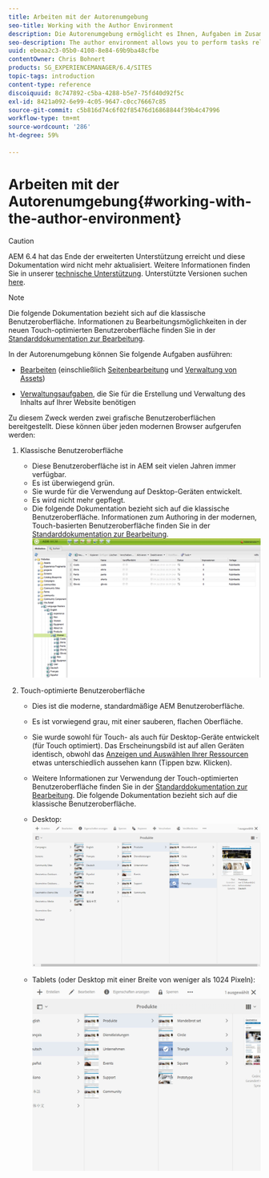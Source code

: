 ```yaml
---
title: Arbeiten mit der Autorenumgebung
seo-title: Working with the Author Environment
description: Die Autorenumgebung ermöglicht es Ihnen, Aufgaben im Zusammenhang mit der Bearbeitung (einschließlich Seitenbearbeitung und -verwaltung) und Verwaltung von Assets auszuführen, die Sie beim Generieren und Verwalten des Inhalts auf Ihrer Website benötigen.
seo-description: The author environment allows you to perform tasks related to authoring (including page authoring and managing assets) and administering tasks you need when generating and maintaining the content on your website.
uuid: ebeaa2c3-05b0-4108-8e84-69b9ba48cfbe
contentOwner: Chris Bohnert
products: SG_EXPERIENCEMANAGER/6.4/SITES
topic-tags: introduction
content-type: reference
discoiquuid: 8c747892-c5ba-4288-b5e7-75fd40d92f5c
exl-id: 8421a092-6e99-4c05-9647-c0cc76667c85
source-git-commit: c5b816d74c6f02f85476d16868844f39b4c47996
workflow-type: tm+mt
source-wordcount: '286'
ht-degree: 59%

---
```


# Arbeiten mit der Autorenumgebung{#working-with-the-author-environment}

>[!CAUTION]
>
>AEM 6.4 hat das Ende der erweiterten Unterstützung erreicht und diese Dokumentation wird nicht mehr aktualisiert. Weitere Informationen finden Sie in unserer [technische Unterstützung](https://helpx.adobe.com/de/support/programs/eol-matrix.html). Unterstützte Versionen suchen [here](https://experienceleague.adobe.com/docs/?lang=de).

>[!NOTE]
>
>Die folgende Dokumentation bezieht sich auf die klassische Benutzeroberfläche. Informationen zu Bearbeitungsmöglichkeiten in der neuen Touch-optimierten Benutzeroberfläche finden Sie in der [Standarddokumentation zur Bearbeitung](/help/assets/assets.md).

In der Autorenumgebung können Sie folgende Aufgaben ausführen:

* [Bearbeiten](/help/sites-authoring/author.md) (einschließlich [Seitenbearbeitung](/help/sites-authoring/qg-page-authoring.md) und [Verwaltung von Assets](/help/assets/assets.md))

* [Verwaltungsaufgaben](/help/sites-administering/administer-best-practices.md), die Sie für die Erstellung und Verwaltung des Inhalts auf Ihrer Website benötigen

Zu diesem Zweck werden zwei grafische Benutzeroberflächen bereitgestellt. Diese können über jeden modernen Browser aufgerufen werden:

1. Klassische Benutzeroberfläche

   * Diese Benutzeroberfläche ist in AEM seit vielen Jahren immer verfügbar.
   * Es ist überwiegend grün.
   * Sie wurde für die Verwendung auf Desktop-Geräten entwickelt.
   * Es wird nicht mehr gepflegt.
   * Die folgende Dokumentation bezieht sich auf die klassische Benutzeroberfläche. Informationen zum Authoring in der modernen, Touch-basierten Benutzeroberfläche finden Sie in der [Standarddokumentation zur Bearbeitung](/help/sites-authoring/author.md).
   ![chlimage_1-149](assets/chlimage_1-149.png)

1. Touch-optimierte Benutzeroberfläche

   * Dies ist die moderne, standardmäßige AEM Benutzeroberfläche.
   * Es ist vorwiegend grau, mit einer sauberen, flachen Oberfläche.
   * Sie wurde sowohl für Touch- als auch für Desktop-Geräte entwickelt (für Touch optimiert). Das Erscheinungsbild ist auf allen Geräten identisch, obwohl das [Anzeigen und Auswählen Ihrer Ressourcen](/help/sites-authoring/basic-handling.md) etwas unterschiedlich aussehen kann (Tippen bzw. Klicken).  
   * Weitere Informationen zur Verwendung der Touch-optimierten Benutzeroberfläche finden Sie in der [Standarddokumentation zur Bearbeitung](/help/sites-authoring/author.md). Die folgende Dokumentation bezieht sich auf die klassische Benutzeroberfläche.

   * Desktop:
   ![chlimage_1-150](assets/chlimage_1-150.png)

   * Tablets (oder Desktop mit einer Breite von weniger als 1024 Pixeln):
   ![chlimage_1-7](assets/chlimage_1-7.jpeg)
